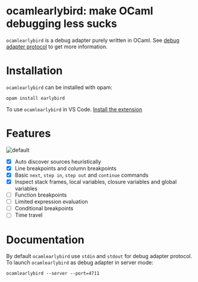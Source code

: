 # ocamlearlybird: make OCaml debugging less sucks

`ocamlearlybird` is a debug adapter purely written in OCaml. See [debug adapter protocol](https://microsoft.github.io/debug-adapter-protocol) to get more information.

# Installation

`ocamlearlybird` can be installed with opam:

```
opam install earlybird
```

To use `ocamlearlybird` in VS Code. [Install the extension](https://marketplace.visualstudio.com/items?itemName=hackwaly.ocaml-debugger) 

# Features

![default](https://user-images.githubusercontent.com/540298/46250923-fbd51c00-c477-11e8-9feb-73e1265df899.gif)

- [x] Auto discover sources heuristically
- [x] Line breakpoints and column breakpoints
- [x] Basic `next`, `step in`, `step out` and `continue` commands
- [x] Inspect stack frames, local variables, closure variables and global variables
- [ ] Function breakpoints
- [ ] Limited expression evaluation
- [ ] Conditional breakpoints
- [ ] Time travel

# Documentation

By default `ocamlearlybird` use `stdin` and `stdout` for debug adapter protocol. To launch `ocamlearlybird` as debug adapter in server mode:

```
ocamlearlybird --server --port=4711
```
